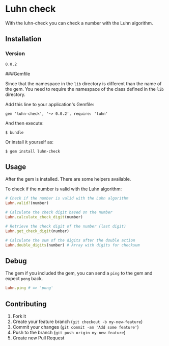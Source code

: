 # Luhn check

With the luhn-check you can check a number with the Luhn algorithm.

## Installation
### Version
`0.0.2`

###Gemfile

Since that the namespace in the `lib` directory is different than the name of the gem. You need to require the namespace of the class defined in the `lib` directory. 

Add this line to your application's Gemfile:

    gem 'luhn-check', '~> 0.0.2', require: 'luhn'

And then execute:

    $ bundle

Or install it yourself as:

    $ gem install luhn-check

## Usage

After the gem is installed. There are some helpers available.

To check if the number is valid with the Luhn algorithm:

  ```ruby
  # Check if the number is valid with the Luhn algorithm
  Luhn.valid?(number)

  # Calculate the check digit based on the number
  Luhn.calculate_check_digit(number)

  # Retrieve the check digit of the number (last digit)
  Luhn.get_check_digit(number)

  # Calculate the sum of the digits after the double action
  Luhn.double_digits(number) # Array with digits for checksum
  ```

## Debug

The gem if you included the gem, you can send a `ping` to the gem and expect `pong` back.

  ```ruby
  Luhn.ping # => 'pong'
  ```


## Contributing

1. Fork it
2. Create your feature branch (`git checkout -b my-new-feature`)
3. Commit your changes (`git commit -am 'Add some feature'`)
4. Push to the branch (`git push origin my-new-feature`)
5. Create new Pull Request
